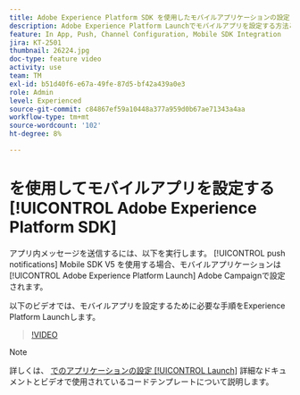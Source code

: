 ```yaml
---
title: Adobe Experience Platform SDK を使用したモバイルアプリケーションの設定
description: Adobe Experience Platform Launchでモバイルアプリを設定する方法と、Adobe Campaignでモバイルアプリを設定する方法について説明します。
feature: In App, Push, Channel Configuration, Mobile SDK Integration
jira: KT-2501
thumbnail: 26224.jpg
doc-type: feature video
activity: use
team: TM
exl-id: b51d40f6-e67a-49fe-87d5-bf42a439a0e3
role: Admin
level: Experienced
source-git-commit: c84867ef59a10448a377a959d0b67ae71343a4aa
workflow-type: tm+mt
source-wordcount: '102'
ht-degree: 8%

---
```



# を使用してモバイルアプリを設定する [!UICONTROL Adobe Experience Platform SDK]

アプリ内メッセージを送信するには、以下を実行します。 [!UICONTROL push notifications] Mobile SDK V5 を使用する場合、モバイルアプリケーションは [!UICONTROL Adobe Experience Platform Launch] Adobe Campaignで設定されます。

以下のビデオでは、モバイルアプリを設定するために必要な手順をExperience Platform Launchします。

>[!VIDEO](https://video.tv.adobe.com/v/26224?quality=12&learn=on)

>[!NOTE]
>
>詳しくは、 [でのアプリケーションの設定 [!UICONTROL Launch]](https://experienceleague.adobe.com/docs/campaign-standard/using/administrating/configuring-channels/configuring-a-mobile-application.html?lang=en) 詳細なドキュメントとビデオで使用されているコードテンプレートについて説明します。
